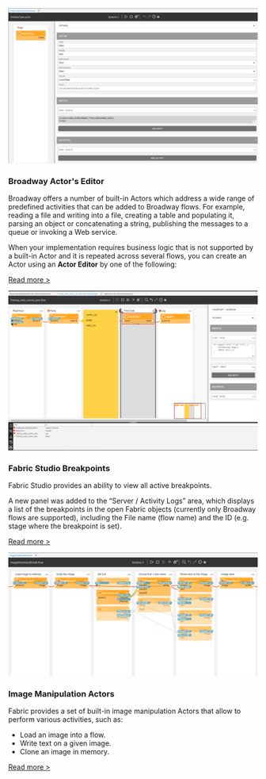 <!--block-->

<img src="images/actor_editor_1.PNG" style="zoom:80%;" />

### Broadway Actor's Editor

Broadway offers a number of built-in Actors which address a wide range of predefined activities that can be added to Broadway flows. For example, reading a file and writing into a file, creating a table and populating it, parsing an object or concatenating a string, publishing the messages to a queue or invoking a Web service.

When your implementation requires business logic that is not supported by a built-in Actor and it is repeated across several flows, you can create an Actor using an **Actor Editor** by one of the following:

[Read more >](spotlight_20210527.md)

<!--block-->

<img src="images/breakpoints_1.PNG" style="zoom:80%;" />

### Fabric Studio Breakpoints

Fabric Studio provides an ability to view all active breakpoints.

A new panel was added to the “Server / Activity Logs” area, which displays a list of the breakpoints in the open Fabric objects (currently only Broadway flows are supported), including the File name (flow name) and the ID (e.g. stage where the breakpoint is set).

[Read more >](spotlight_20210630.md)

<!--block-->

<img src="images/image_manip_1.PNG" style="zoom:80%;" />

### Image Manipulation Actors

Fabric provides a set of built-in image manipulation Actors that allow to perform various activities, such as:

- Load an image into a flow.
- Write text on a given image.
- Clone an image in memory.

[Read more >](spotlight_20210701.md)

<!--block-->
